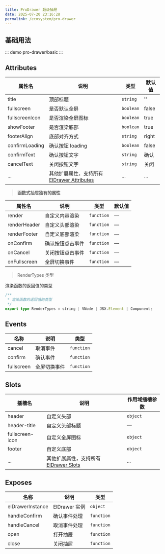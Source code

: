 ```yaml
---
title: ProDrawer 超级抽屉
date: 2025-07-20 23:16:28
permalink: /ecosystem/pro-drawer
---
```


## 基础用法

::: demo
pro-drawer/basic
:::

## Attributes

| 属性名         | 说明                                                                                                                 | 类型                                                     | 默认值 |
| -------------- | -------------------------------------------------------------------------------------------------------------------- | -------------------------------------------------------- | ------ |
| title          | 顶部标题                                                                                                             | `string`                                                 | ''     |
| fullscreen     | 是否默认全屏                                                                                                         | `boolean`                                                | false  |
| fullscreenIcon | 是否渲染全屏图标                                                                                                     | `boolean`                                                | true   |
| showFooter     | 是否渲染底部                                                                                                         | `boolean`                                                | true   |
| footerAlign    | 底部对齐方式                                                                                                         | `string` <Tip content="'left' \| 'right' \| 'center'" /> | right  |
| confirmLoading | 确认按钮 loading                                                                                                     | `boolean`                                                | false  |
| confirmText    | 确认按钮文字                                                                                                         | `string`                                                 | 确认   |
| cancelText     | 关闭按钮文字                                                                                                         | `string`                                                 | 关闭   |
| ...            | 其他扩展属性，支持所有 [ElDrawer Attributes](https://element-plus.org/zh-CN/component/drawer.html#drawer-attributes) | ...                                                      | ...    |

> **函数式抽屉独有的属性**

| 属性名       | 说明             | 类型                                                                  | 默认值 |
| ------------ | ---------------- | --------------------------------------------------------------------- | ------ |
| render       | 自定义内容渲染   | `function` <Tip content="() => RenderTypes" />                        | —      |
| renderHeader | 自定义头部渲染   | `function` <Tip content="(scope: any) => RenderTypes" />              | —      |
| renderFooter | 自定义底部渲染   | `function` <Tip content="(closeDrawer: () => void) => RenderTypes" /> | —      |
| onConfirm    | 确认按钮点击事件 | `function` <Tip content="(closeDrawer: () => void) => unknown" />     | —      |
| onCancel     | 关闭按钮点击事件 | `function` <Tip content="(closeDrawer: () => void) => unknown" />     | —      |
| onFullscreen | 全屏切换事件     | `function` <Tip content="(isFullscreen: boolean) => void" />          | —      |

> RenderTypes 类型

渲染函数的返回值的类型

```ts
/**
 * 渲染函数的返回值的类型
 */
export type RenderTypes = string | VNode | JSX.Element | Component;
```

## Events

| 名称       | 说明         | 类型                                                         |
| ---------- | ------------ | ------------------------------------------------------------ |
| cancel     | 取消事件     | `function` <Tip content="() => void" />                      |
| confirm    | 确认事件     | `function` <Tip content="() => void" />                      |
| fullscreen | 全屏切换事件 | `function` <Tip content="(isFullscreen: boolean) => void" /> |

## Slots

| 插槽名          | 说明                                                                                                      | 作用域插槽参数                                                                     |
| --------------- | --------------------------------------------------------------------------------------------------------- | ---------------------------------------------------------------------------------- |
| header          | 自定义头部                                                                                                | `object` <Tip content="ElDrawer header slot props" />                              |
| header-title    | 自定义头部标题                                                                                            | —                                                                                  |
| fullscreen-icon | 自定义全屏图标                                                                                            | `object` <Tip content="{ isFullscreen: boolean, toggleFullscreen: () => void }" /> |
| footer          | 自定义底部                                                                                                | `object` <Tip content="{ handleConfirm: () => void, handleCancel: () => void }" /> |
| ...             | 其他扩展属性，支持所有 [ElDrawer Slots](https://element-plus.org/zh-CN/component/drawer.html#drawer-插槽) | ...                                                                                |

## Exposes

| 名称             | 说明          | 类型                                    |
| ---------------- | ------------- | --------------------------------------- |
| elDrawerInstance | ElDrawer 实例 | `object` <Tip content="DrawerProps" />  |
| handleConfirm    | 确认事件处理  | `function` <Tip content="() => void" /> |
| handleCancel     | 取消事件处理  | `function` <Tip content="() => void" /> |
| open             | 打开抽屉      | `function` <Tip content="() => void" /> |
| close            | 关闭抽屉      | `function` <Tip content="() => void" /> |
